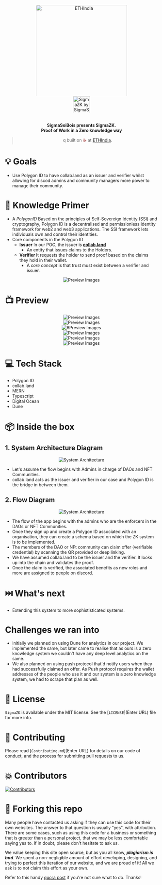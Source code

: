 <div align="center">
  <img alt="ETHIndia" src="Assests/ETHIndia.png" height="300"/>
</div>
<div align="center">
  <img alt="SigmaZK by SigmaSoiBois" src="Assests/Logo.png" height="56" />
</div>

<br>
<p align="center">
<b>SigmaSoiBois presents SigmaZK.
<br>
Proof of Work in a Zero knowledge way</b>
</p>
<blockquote align="center"> q
  built on <span style="color: #8b0000;">☕</span> at <a href="https://ethindia.co/">ETHIndia</a>.

</blockquote>

# 💡 Goals

- Use Polygon ID to have collab.land as an issuer and verifier whilst allowing for discod admins and community managers more power to manage their community. 

# 🧠 Knowledge Primer

- A _PolygonID_ Based on the principles of Self-Sovereign Identity (SSI) and cryptography, Polygon ID is a decentralised and permissionless identity framework for web2 and web3 applications. The SSI framework lets individuals own and control their identities.
- Core components in the Polygon ID
  - **Issuer** In our POC, the issuer is <b>[collab.land](https://www.collab.land/)</b>
    - An entity that issues claims to the Holders. 
  - **Verifier** It requests the holder to send proof based on the claims they hold in their wallet. 
    - A _core concept_ is that trust must exist between a verifier and issuer. 

<div align="center">
  <img alt="Preview Images" src="Assests/Preview1.png" />
</div>

# 📺 Preview

<div align="center">
  <img alt="Preview Images" src="Assests/Cover.png" />
</div>
<div align="center">
  <img alt="Preview Images" src="Assests/preview2.png" />
</div>
<div align="center">
  <img alt="6Preview Images" src="Assests/preview3.png" />
</div>
<div align="center">
  <img alt="Preview Images" src="Assests/preview4.png" />
</div>
<div align="center">
  <img alt="Preview Images" src="Assests/preview5.png" />
</div>
<div align="center">
  <img alt="Preview Images" src="Assests/preview6.png" />
</div>

# 💻 Tech Stack

- Polygon ID
- collab.land
- MERN 
- Typescript 
- Digital Ocean 
- Dune 

# 📦 Inside the box
## 1. System Architecture Diagram

<div align="center">
  <img alt="System Architecture" src="Assests/Architecture.jpg" />
</div>

- Let's assume the flow begins with Admins in charge of DAOs and NFT Communities. 
- collab.land acts as the issuer and verifier in our case and Polygon ID is the bridge in between them. 

## 2. Flow Diagram 

<div align="center">
  <img alt="System Architecture" src="Assests/Flowchart.jpg" />
</div>

- The flow of the app begins with the admins who are the enforcers in the DAOs or NFT Communities. 
- Once they sign up and create a Polygon ID associated with an organisation, they can create a schema based on which the ZK system is to be implemented. 
- The members of the DAO or NFt community can claim offer (verifiable credential) by scanning the QR provided or deep linking. 
- We have assumed collab.land to be the issuer and the verifier. It looks up into the chain and validates the proof. 
- Once the claim is verified, the associated benefits as new roles and more are assigned to people on discord. 

# ⏭️ What's next

- Extending this system to more sophististicated systems. 

#   Challenges we ran into

- Initially we planned on using Dune for analytics in our project. We implemented the same, but later came to realise that as ours is a zero knowledge system we couldn't have any deep level analytics on the same. 
- We also planned on using push protocol that'd notify users when they had successfully claimed an offer. As Push protocol requires the wallet addresses of the people who use it and our system is a zero knowledge system, we had to scrape that plan as well. 

# 📜 License

`SigmaZK` is available under the MIT license. See the [`LICENSE`](Enter URL) file for more info.

# 🤝 Contributing

Please read [`Contributing.md`](Enter URL) for details on our code of conduct, and the process for submitting pull requests to us.

# 💥 Contributors

<a href="https://github.com/gitaalekhyapaul/ETHIndia2022-SigmaSoiBois/graphs/contributors">
<img src="https://contrib.rocks/image?repo=gitaalekhyapaul/ETHIndia2022-SigmaSoiBois" alt="Contributors">
</a>
                                                                                  
# 🚨 Forking this repo

Many people have contacted us asking if they can use this code for their own websites. The answer to that question is usually "yes", with attribution. There are some cases, such as using this code for a business or something that is greater than a personal project, that we may be less comfortable saying yes to. If in doubt, please don't hesitate to ask us.

We value keeping this site open source, but as you all know, _**plagiarism is bad**_. We spent a non-negligible amount of effort developing, designing, and trying to perfect this iteration of our website, and we are proud of it! All we ask is to not claim this effort as your own.

Refer to this handy [quora post](https://www.quora.com/Is-it-bad-to-copy-other-peoples-code) if you're not sure what to do. Thanks!
